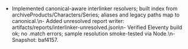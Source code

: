 - Implemented canonical-aware interlinker resolvers; built index from archiveProducts/Characters/Series; aliases and legacy paths map to canonical.\n- Added unresolved report writer: artifacts/reports/interlinker-unresolved.json\n- Verified Eleventy build ok; no .match errors; sample resolution smoke-tested via Node.\n- Snapshot: baf4157.
